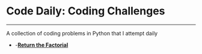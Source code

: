 # **Code Daily: Coding Challenges**
---
A collection of coding problems in Python that I attempt daily

* -**[Return the Factorial](/Python/factorial.py)**